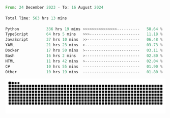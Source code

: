 <!--START_SECTION:waka-->

```rust
From: 24 December 2023 - To: 16 August 2024

Total Time: 563 hrs 13 mins

Python            336 hrs 19 mins >>>>>>>>>>>>>>>----------   58.64 %
TypeScript        64 hrs 5 mins   >>>----------------------   11.18 %
JavaScript        37 hrs 10 mins  >>-----------------------   06.48 %
YAML              21 hrs 23 mins  >------------------------   03.73 %
Docker            17 hrs 50 mins  >------------------------   03.11 %
Bash              16 hrs 2 mins   >------------------------   02.80 %
HTML              11 hrs 42 mins  >------------------------   02.04 %
C#                10 hrs 55 mins  -------------------------   01.90 %
Other             10 hrs 19 mins  -------------------------   01.80 %
```

<!--END_SECTION:waka-->


<picture>
  <source media="(prefers-color-scheme: dark)" srcset="https://raw.githubusercontent.com/jeerawut97/jeerawut97/output/github-contribution-grid-snake.svg">
  <img alt="github contribution grid snake animation" src="https://raw.githubusercontent.com/jeerawut97/jeerawut97/output/github-contribution-grid-snake.svg">
</picture>
